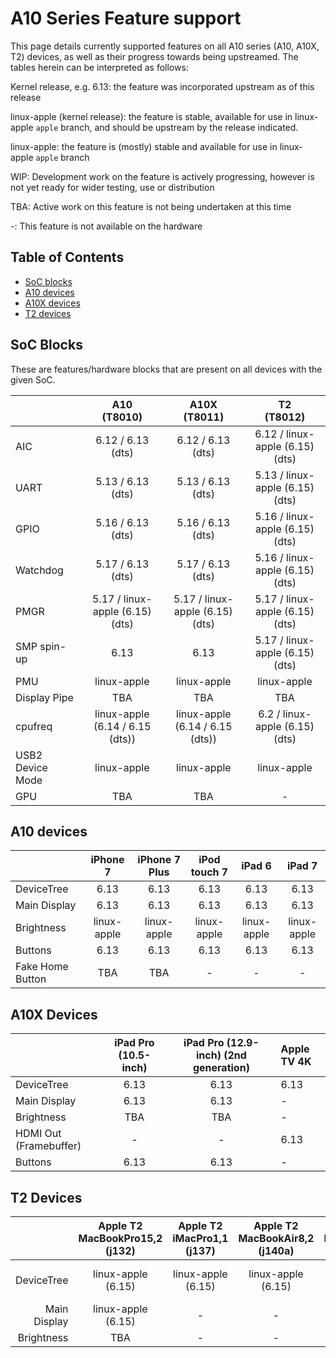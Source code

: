 # A10 Series Feature support

This page details currently supported features on all A10 series (A10, A10X, T2) devices, as well as their progress towards being upstreamed.
The tables herein can be interpreted as follows:

Kernel release, e.g. 6.13: the feature was incorporated upstream as of this release

linux-apple (kernel release): the feature is stable, available for use in linux-apple `apple` branch, and should be upstream by the release indicated.

linux-apple: the feature is (mostly) stable and available for use in linux-apple `apple` branch

WIP: Development work on the feature is actively progressing, however is not yet ready for wider testing, use or distribution

TBA: Active work on this feature is not being undertaken at this time

-: This feature is not available on the hardware

## Table of Contents

- [SoC blocks](#soc-blocks)
- [A10 devices](#a10-devices)
- [A10X devices](#a10x-devices)
- [T2 devices](#t2-devices)

## SoC Blocks

These are features/hardware blocks that are present on all devices with the given SoC.

|                  | A10<br>(T8010)                  | A10X<br>(T8011)                 | T2<br>(T8012)                   |
|------------------|:-------------------------------:|:-------------------------------:|:-------------------------------:|
| AIC              | 6.12 / 6.13 (dts)               | 6.12 / 6.13 (dts)               | 6.12 / linux-apple (6.15) (dts) |
| UART             | 5.13 / 6.13 (dts)               | 5.13 / 6.13 (dts)               | 5.13 / linux-apple (6.15) (dts) |
| GPIO             | 5.16 / 6.13 (dts)               | 5.16 / 6.13 (dts)               | 5.16 / linux-apple (6.15) (dts) |
| Watchdog         | 5.17 / 6.13 (dts)               | 5.17 / 6.13 (dts)               | 5.16 / linux-apple (6.15) (dts) |
| PMGR             | 5.17 / linux-apple (6.15) (dts) | 5.17 / linux-apple (6.15) (dts) | 5.17 / linux-apple (6.15) (dts) |
| SMP spin-up      | 6.13                            | 6.13                            | 5.17 / linux-apple (6.15) (dts) |
| PMU              | linux-apple                     | linux-apple                     | linux-apple                     |
| Display Pipe     | TBA                             | TBA                             | TBA                             |
| cpufreq          | linux-apple (6.14 / 6.15 (dts)) | linux-apple (6.14 / 6.15 (dts)) | 6.2 / linux-apple (6.15) (dts)  |
| USB2 Device Mode | linux-apple                     | linux-apple                     | linux-apple                     |
| GPU              | TBA                             | TBA                             | -                               |

## A10 devices

|                        | iPhone 7    | iPhone 7 Plus  | iPod touch 7 | iPad 6       | iPad 7       |
|------------------------|:-----------:|:--------------:|:------------:|:------------:|:------------:|
| DeviceTree             | 6.13        | 6.13           | 6.13         | 6.13         | 6.13         |
| Main Display           | 6.13        | 6.13           | 6.13         | 6.13         | 6.13         |
| Brightness             | linux-apple | linux-apple    | linux-apple  | linux-apple  | linux-apple  |
| Buttons                | 6.13        | 6.13           | 6.13         | 6.13         | 6.13         |
| Fake Home Button       | TBA         | TBA            | -            | -            | -            |

## A10X Devices

|                        | iPad Pro (10.5-inch) | iPad Pro (12.9-inch) (2nd generation)  | Apple TV 4K |
|------------------------|:--------------------:|:--------------------------------------:|:------------|
| DeviceTree             | 6.13                 | 6.13                                   | 6.13        |
| Main Display           | 6.13                 | 6.13                                   | -           |
| Brightness             | TBA                  | TBA                                    | -           |
| HDMI Out (Framebuffer) | -                    | -                                      | 6.13        |
| Buttons                | 6.13                 | 6.13                                   | -           |

## T2 Devices

|                        | Apple T2 MacBookPro15,2 (j132) | Apple T2 iMacPro1,1 (j137) | Apple T2 MacBookAir8,2 (j140a) | Apple T2 MacBookAir8,1 (j140k) | Apple T2 MacBookPro16,1 (j152f) | Apple T2 MacPro7,1 (j160) | Apple T2 Macmini8,1 (j174) | Apple T2 iMac20,1 (j185) | Apple T2 iMac20,2 (j185f) | Apple T2 MacBookPro15,4 (j213) | Apple T2 MacBookPro16,2 (j214k) | Apple T2 MacBookPro16,4 (j215) | Apple T2 MacBookPro16,3 (j223) | Apple T2 MacBookAir9,1 (j230k) | Apple T2 MacBookPro15,1 (j680)| Apple T2 MacBookPro15,3 (j780) |
|-----------------------:|:----:|:----:|:-----:|:----:|:----:|:----:|:----:|:----:|:----:|:----:|:----:|:----:|:----:|:----:|:---:|:----:|
| DeviceTree             | linux-apple (6.15) | linux-apple (6.15)| linux-apple (6.15)  | linux-apple (6.15) | linux-apple (6.15) | linux-apple (6.15) | linux-apple (6.15) | linux-apple (6.15) | linux-apple (6.15) | linux-apple (6.15) | linux-apple (6.15) | linux-apple (6.15) | linux-apple (6.15) | linux-apple (6.15) | linux-apple (6.15) | linux-apple (6.15) | linux-apple (6.15) |
| Main Display | linux-apple (6.15) | - | - | - | linux-apple (6.15) | - | - | - | - | linux-apple (6.15) | linux-apple (6.15) | linux-apple (6.15) | linux-apple (6.15) | - | linux-apple (6.15) | linux-apple (6.15) | 
| Brightness             | TBA | - | - | - | TBA | - | - | - | - | TBA | TBA | TBA | TBA | - | TBA | TBA |
